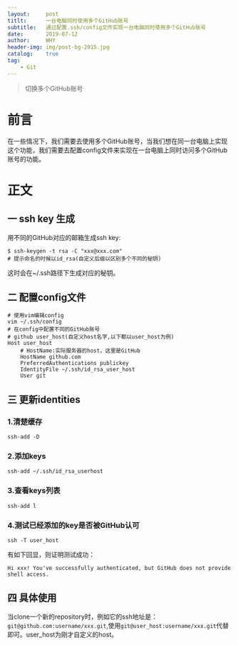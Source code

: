 ```yaml
---
layout:     post
titlt:      一台电脑同时使用多个GitHub账号
subtitle:   通过配置.ssh/config文件实现一台电脑同时使用多个GitHub账号
date:       2019-07-12
author:     WHY
header-img: img/post-bg-2015.jpg
catalog:    true
tag:
    - Git
---
```


> 切换多个GitHub账号

# 前言
在一些情况下，我们需要去使用多个GitHub账号，当我们想在同一台电脑上实现这个功能，我们需要去配置config文件来实现在一台电脑上同时访问多个GitHub账号的功能。

# 正文

## 一 ssh key 生成
用不同的GitHub对应的邮箱生成ssh key:<br>
```shell
$ ssh-keygen -t rsa -C "xxx@xxx.com"
# 提示命名的时候以id_rsa(自定义后缀以区别多个不同的秘钥)
```
这时会在~/.ssh路径下生成对应的秘钥。
## 二 配置config文件
```shell
# 使用vim编辑config
vim ~/.ssh/config
# 在config中配置不同的GitHub账号
# github user_host(自定义host名字,以下都以user_host为例)
Host user_host
    # HostName:实际服务器的host，这里是GitHub
    HostName github.com
    PreferredAuthentications publickey
    IdentityFile ~/.ssh/id_rsa_user_host
    User git
```
## 三 更新identities
### 1.清楚缓存
```shell
ssh-add -D
```
### 2.添加keys
```shell
ssh-add ~/.ssh/id_rsa_userhost
```
### 3.查看keys列表
```shell
ssh-add l
```
### 4.测试已经添加的key是否被GitHub认可
```shell
ssh -T user_host
```
有如下回显，则证明测试成功：
```shell
Hi xxx! You've successfully authenticated, but GitHub does not provide shell access.
```
## 四 具体使用
当clone一个新的repository时，例如它的ssh地址是：`git@github.com:username/xxx.git`,使用`git@user_host:username/xxx.git`代替即可。user_host为刚才自定义的host。



